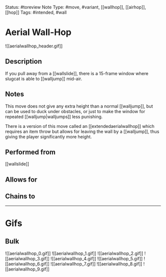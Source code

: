 Status: #toreview 
Note Type: #move, #variant, [[wallhop]], [[airhop]], [[hop]]
Tags: #intended, #wall 

# Aerial Wall-Hop
![[aerialwallhop_header.gif]]
## Description
If you pull away from a [[wallslide]], there is a 15-frame window where slugcat is able to [[walljump]] mid-air.

## Notes
This move does not give any extra height than a normal [[walljump]], but can be used to duck under obstacles, or just to make the window for repeated [[walljump|walljumps]] less punishing.

There is a version of this move called an [[extendedaerialwallhop]] which requires an item throw but allows for leaving the wall by a [[walljump]], thus giving the player significantly more height.

## Performed from
[[wallslide]]

## Allows for


## Chains to


___
# Gifs
## Bulk
![[aerialwallhop_0.gif]]
![[aerialwallhop_1.gif]]
![[aerialwallhop_2.gif]]
![[aerialwallhop_3.gif]]
![[aerialwallhop_4.gif]]
![[aerialwallhop_5.gif]]
![[aerialwallhop_6.gif]]
![[aerialwallhop_7.gif]]
![[aerialwallhop_8.gif]]
![[aerialwallhop_9.gif]]